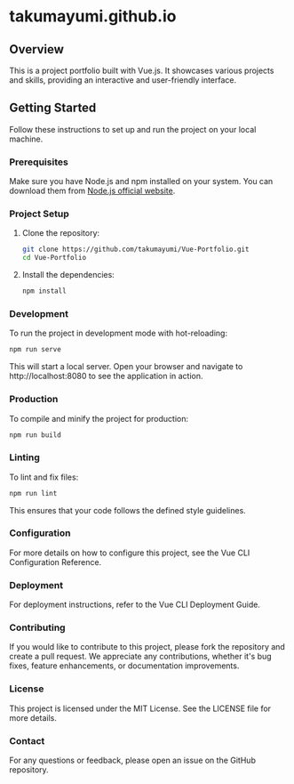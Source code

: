 # takumayumi.github.io

## Overview

This is a project portfolio built with Vue.js. It showcases various projects and skills, providing an interactive and user-friendly interface.

## Getting Started

Follow these instructions to set up and run the project on your local machine.

### Prerequisites

Make sure you have Node.js and npm installed on your system. You can download them from [Node.js official website](https://nodejs.org/).

### Project Setup

1. Clone the repository:
   ```bash
   git clone https://github.com/takumayumi/Vue-Portfolio.git
   cd Vue-Portfolio
   ```
2. Install the dependencies:
   ```bash
   npm install
   ```

### Development

To run the project in development mode with hot-reloading:

```bash
npm run serve
```

This will start a local server. Open your browser and navigate to http://localhost:8080 to see the application in action.

### Production

To compile and minify the project for production:

```bash
npm run build
```

### Linting

To lint and fix files:

```bash
npm run lint
```

This ensures that your code follows the defined style guidelines.

### Configuration

For more details on how to configure this project, see the Vue CLI Configuration Reference.

### Deployment

For deployment instructions, refer to the Vue CLI Deployment Guide.

### Contributing

If you would like to contribute to this project, please fork the repository and create a pull request. We appreciate any contributions, whether it's bug fixes, feature enhancements, or documentation improvements.

### License

This project is licensed under the MIT License. See the LICENSE file for more details.

### Contact

For any questions or feedback, please open an issue on the GitHub repository.
